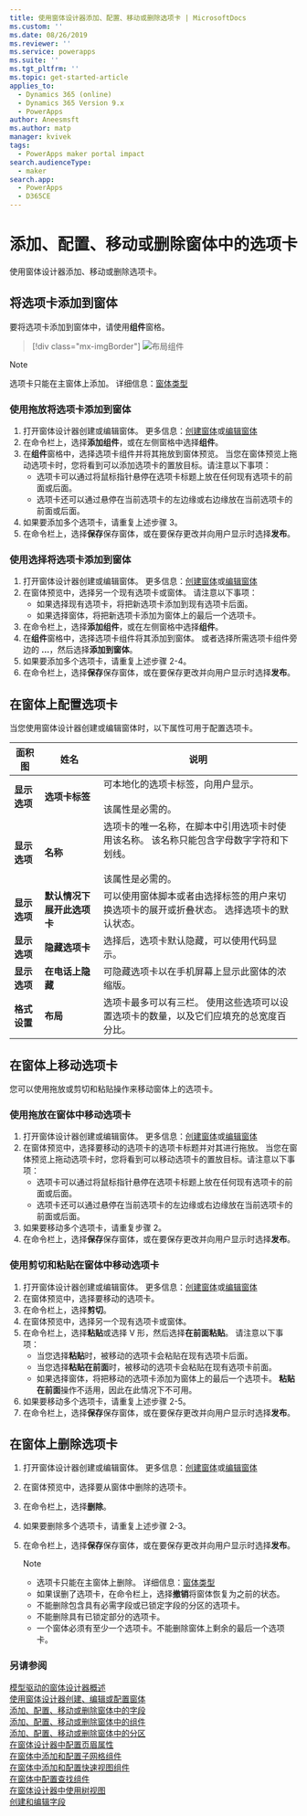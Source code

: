```yaml
---
title: 使用窗体设计器添加、配置、移动或删除选项卡 | MicrosoftDocs
ms.custom: ''
ms.date: 08/26/2019
ms.reviewer: ''
ms.service: powerapps
ms.suite: ''
ms.tgt_pltfrm: ''
ms.topic: get-started-article
applies_to:
  - Dynamics 365 (online)
  - Dynamics 365 Version 9.x
  - PowerApps
author: Aneesmsft
ms.author: matp
manager: kvivek
tags:
  - PowerApps maker portal impact
search.audienceType:
  - maker
search.app:
  - PowerApps
  - D365CE
---
```


# <a name="add-configure-move-or-delete-tabs-on-a-form"></a>添加、配置、移动或删除窗体中的选项卡  
使用窗体设计器添加、移动或删除选项卡。

## <a name="add-tabs-to-a-form"></a>将选项卡添加到窗体
要将选项卡添加到窗体中，请使用**组件**窗格。  

> [!div class="mx-imgBorder"] 
> ![](media/FormDesignerComponentsLayout.png "布局组件")
   
  > [!NOTE]
  >  选项卡只能在主窗体上添加。 详细信息：[窗体类型](types-forms.md)

### <a name="add-tabs-to-a-form-using-drag-and-drop"></a>使用拖放将选项卡添加到窗体
1. 打开窗体设计器创建或编辑窗体。 更多信息：[创建窗体](create-and-edit-forms.md#create-a-form)或[编辑窗体](create-and-edit-forms.md#edit-a-form)
2. 在命令栏上，选择**添加组件**，或在左侧窗格中选择**组件**。 
3. 在**组件**窗格中，选择选项卡组件并将其拖放到窗体预览。     当您在窗体预览上拖动选项卡时，您将看到可以添加选项卡的置放目标。请注意以下事项： 
    - 选项卡可以通过将鼠标指针悬停在选项卡标题上放在任何现有选项卡的前面或后面。
    - 选项卡还可以通过悬停在当前选项卡的左边缘或右边缘放在当前选项卡的前面或后面。
4. 如果要添加多个选项卡，请重复上述步骤 3。
5. 在命令栏上，选择**保存**保存窗体，或在要保存更改并向用户显示时选择**发布**。 

### <a name="add-tabs-to-a-form-using-selection"></a>使用选择将选项卡添加到窗体 
1. 打开窗体设计器创建或编辑窗体。 更多信息：[创建窗体](create-and-edit-forms.md#create-a-form)或[编辑窗体](create-and-edit-forms.md#edit-a-form)
2. 在窗体预览中，选择另一个现有选项卡或窗体。 请注意以下事项：
    - 如果选择现有选项卡，将把新选项卡添加到现有选项卡后面。 
    - 如果选择窗体，将把新选项卡添加为窗体上的最后一个选项卡。 
3. 在命令栏上，选择**添加组件**，或在左侧窗格中选择**组件**。  
4. 在**组件**窗格中，选择选项卡组件将其添加到窗体。 或者选择所需选项卡组件旁边的 **...**，然后选择**添加到窗体**。 
5. 如果要添加多个选项卡，请重复上述步骤 2-4。
6. 在命令栏上，选择**保存**保存窗体，或在要保存更改并向用户显示时选择**发布**。 

## <a name="configure-tabs-on-a-form"></a>在窗体上配置选项卡
当您使用窗体设计器创建或编辑窗体时，以下属性可用于配置选项卡。

|面积图   |姓名  |说明  |
|---------|---------|---------|
|**显示选项** | **选项卡标签** | 可本地化的选项卡标签，向用户显示。 <br /><br />该属性是必需的。 |
| **显示选项** |  **名称**  |  选项卡的唯一名称，在脚本中引用选项卡时使用该名称。 该名称只能包含字母数字字符和下划线。 <br /><br />该属性是必需的。 |
| **显示选项** |  **默认情况下展开此选项卡** |  可以使用窗体脚本或者由选择标签的用户来切换选项卡的展开或折叠状态。 选择选项卡的默认状态。 |
| **显示选项** | **隐藏选项卡** | 选择后，选项卡默认隐藏，可以使用代码显示。 |
| **显示选项** | **在电话上隐藏** |  可隐藏选项卡以在手机屏幕上显示此窗体的浓缩版。 |
| **格式设置** | **布局** |  选项卡最多可以有三栏。 使用这些选项可以设置选项卡的数量，以及它们应填充的总宽度百分比。 |

## <a name="move-tabs-on-a-form"></a>在窗体上移动选项卡
您可以使用拖放或剪切和粘贴操作来移动窗体上的选项卡。 

### <a name="move-tabs-on-a-form-using-drag-and-drop"></a>使用拖放在窗体中移动选项卡
1. 打开窗体设计器创建或编辑窗体。 更多信息：[创建窗体](create-and-edit-forms.md#create-a-form)或[编辑窗体](create-and-edit-forms.md#edit-a-form)
2. 在窗体预览中，选择要移动的选项卡的选项卡标题并对其进行拖放。 当您在窗体预览上拖动选项卡时，您将看到可以移动选项卡的置放目标。请注意以下事项：
    - 选项卡可以通过将鼠标指针悬停在选项卡标题上放在任何现有选项卡的前面或后面。
    - 选项卡还可以通过悬停在当前选项卡的左边缘或右边缘放在当前选项卡的前面或后面。
3. 如果要移动多个选项卡，请重复步骤 2。
4. 在命令栏上，选择**保存**保存窗体，或在要保存更改并向用户显示时选择**发布**。 

### <a name="move-tabs-on-a-form-using-cut-and-paste"></a>使用剪切和粘贴在窗体中移动选项卡
1. 打开窗体设计器创建或编辑窗体。 更多信息：[创建窗体](create-and-edit-forms.md#create-a-form)或[编辑窗体](create-and-edit-forms.md#edit-a-form)
2. 在窗体预览中，选择要移动的选项卡。
3. 在命令栏上，选择**剪切**。
4. 在窗体预览中，选择另一个现有选项卡或窗体。
5. 在命令栏上，选择**粘贴**或选择 V 形，然后选择**在前面粘贴**。      请注意以下事项： 
    - 当您选择**粘贴**时，被移动的选项卡会粘贴在现有选项卡后面。 
    - 当您选择**粘贴在前面**时，被移动的选项卡会粘贴在现有选项卡前面。
    - 如果选择窗体，将把移动的选项卡添加为窗体上的最后一个选项卡。 **粘贴在前面**操作不适用，因此在此情况下不可用。
6. 如果要移动多个选项卡，请重复上述步骤 2-5。
7. 在命令栏上，选择**保存**保存窗体，或在要保存更改并向用户显示时选择**发布**。 

## <a name="delete-tabs-on-a-form"></a>在窗体上删除选项卡
1. 打开窗体设计器创建或编辑窗体。 更多信息：[创建窗体](create-and-edit-forms.md#create-a-form)或[编辑窗体](create-and-edit-forms.md#edit-a-form)
2. 在窗体预览中，选择要从窗体中删除的选项卡。 
3. 在命令栏上，选择**删除**。
4. 如果要删除多个选项卡，请重复上述步骤 2-3。
4. 在命令栏上，选择**保存**保存窗体，或在要保存更改并向用户显示时选择**发布**。 

    > [!NOTE]
    >   - 选项卡只能在主窗体上删除。 详细信息：[窗体类型](types-forms.md)
    >   - 如果误删了选项卡，在命令栏上，选择**撤销**将窗体恢复为之前的状态。 
    >   - 不能删除包含具有必需字段或已锁定字段的分区的选项卡。 
    >   - 不能删除具有已锁定部分的选项卡。 
    >   - 一个窗体必须有至少一个选项卡。不能删除窗体上剩余的最后一个选项卡。 

### <a name="see-also"></a>另请参阅
[模型驱动的窗体设计器概述](form-designer-overview.md)  
[使用窗体设计器创建、编辑或配置窗体](create-and-edit-forms.md)  
[添加、配置、移动或删除窗体中的字段](add-move-or-delete-fields-on-form.md)  
[添加、配置、移动或删除窗体中的组件](add-move-configure-or-delete-components-on-form.md)  
[添加、配置、移动或删除窗体中的分区](add-move-or-delete-sections-on-form.md)  
[在窗体设计器中配置页眉属性](form-designer-header-properties.md)  
[在窗体中添加和配置子网格组件](form-designer-add-configure-subgrid.md)  
[在窗体中添加和配置快速视图组件](form-designer-add-configure-quickview.md)  
[在窗体中配置查找组件](form-designer-add-configure-lookup.md)  
[在窗体设计器中使用树视图](using-tree-view-on-form.md)  
[创建和编辑字段](../common-data-service/create-edit-field-portal.md)  
